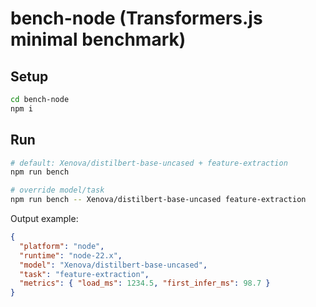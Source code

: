 # bench-node (Transformers.js minimal benchmark)

## Setup
```bash
cd bench-node
npm i
```

## Run
```bash
# default: Xenova/distilbert-base-uncased + feature-extraction
npm run bench

# override model/task
npm run bench -- Xenova/distilbert-base-uncased feature-extraction
```

Output example:
```json
{
  "platform": "node",
  "runtime": "node-22.x",
  "model": "Xenova/distilbert-base-uncased",
  "task": "feature-extraction",
  "metrics": { "load_ms": 1234.5, "first_infer_ms": 98.7 }
}
```
